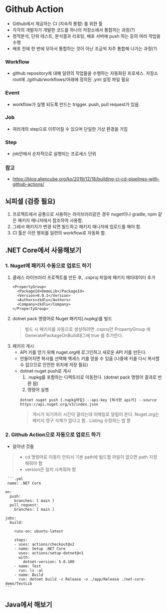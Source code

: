 # Github Action
- Github에서 제공하는 CI (지속적 통합) 를 위한 툴
- 각각의 개발자가 개발한 코드를 하나의 저장소에서 통합하는 과정(?)
- 정적분석, 단위 테스트, 분석결과 리포팅, 배포 서버에 push 하는 등의 여러 작업을 수행
- 배포 전에 한 번에 모아서 통합하는 것이 아닌 조금씩 자주 통합해 나가는 과정(?)

### Workflow
- github repository에 대해 일련의 작업들을 수행하는 자동화된 프로세스. 저장소 root에 ./github/workflows/아래에 정의된 .yml 설정 파일 필요

### Event
- workflow가 실행 되도록 만드는 trigger. push, pull request가 있음.

### Job
- 여러개의 step으로 이루어질 수 있으며 단일한 가상 환경을 가짐

### Step
- job안에서 순차적으로 실행되는 프로세스 단위


### 참고
- https://blog.aliencube.org/ko/2019/12/18/building-ci-cd-pipelines-with-github-actions/


## 뇌피셜 (검증 필요)
1. 프로젝트에서 공통으로 사용하는 라이브러리같은 경우 nuget이나 gradle, npm 같은 패키지 매니저에서 참조하여 사용함.
2. 그래서 패키지가 변경 되면 빌드하고 패키지 매니저에 업로드를 해야 함.
3. CI 툴은 이런 행위를 일련의 workflow로 자동화 함.

## .NET Core에서 사용해보기
### 1. Nuget에 패키지 수동으로 업로드 하기
1. 클래스 라이브러리 프로젝트를 만든 후, .csproj 파일에 패키지 메타데이터 추가
    ```.csproj
    <PropertyGroup>
      <PackageId>DemoLib</PackageId>
      <Version>0.0.1</Version>
      <Authors>zkdlu</Authors>
      <Company>zkdlu</Company>
    </PropertyGroup>
    ```
2. dotnet pack 명령어로 Nuget 패키지(.nupkg)를 빌드
    > 빌드 시 패키지를 자동으로 생성하려면 .csproj안 PropertyGroup 에 GeneratePackageOnBuild태그에 true 를 추가한다.
3. 패키지 게시
    - API 키를 얻기 위해 nuget.org에 로그인하고 새로운 API 키를 만든다.
    - 만들어지면 복사를 선택해 액세스 키를 얻을 수 있음 (나중에 키를 다시 복사할 수 없으므로 안전한 위치에 저장 필요)
    - dotnet nuget push로 게시
        1. .nupkg를 포함하는 디렉토리로 이동한다. (dotnet pack 명령어 결과로 반환 됨)
        2. 명령어 실행
        ```
        dotnet nuget push {.nupkg파일} --api-key {복사한 api키} --source https://api.nuget.org/v3/index.json
        ```
        > 게시가 되기까지 시간이 걸리는데 이메일로 알림이 온다.
        > Nuget.org는 패키지 영구 삭제가 없다고 함.. Listing 수정하는 법 뿐
        
 ### 2. Github Action으로 자동으로 업로드 하기
 - 알아낸 것들
 > - cd 명령어로 이동이 안되서 기본 path에 빌드할 파일이 없으면 path 지정 해줘야 함
 > - version은 일치 시켜줘야 함
 
     ```.yml
     name: .NET Core

    on:
      push:
        branches: [ main ]
      pull_request:
        branches: [ main ]

    jobs:
      build:

        runs-on: ubuntu-latest

        steps:
        - uses: actions/checkout@v2
        - name: Setup .NET Core
          uses: actions/setup-dotnet@v1
          with:
            dotnet-version: 5.0.100
        - name: Test
          run: ls -al
        - name: Build
          run: dotnet build -c Release -o ./app/Release ./net-core-demo/TestLib
    ```

## Java에서 해보기
